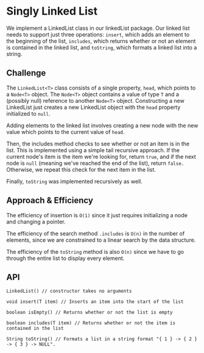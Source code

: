 # Singly Linked List

We implement a LinkedList class in our linkedList package. Our linked list needs to support just three operations: `insert`, which adds an element to the beginning of the list, `includes`, which returns whether or not an element is contained in the linked list, and `toString`, which formats a linked list into a string.

## Challenge

The `LinkedList<T>` class consists of a single property, `head`, which points to a `Node<T>` object. The `Node<T>` object contains a value of type `T` and a (possibly null) reference to another `Node<T>` object. Constructing a new LinkedList just creates a new LinkedList object with the `head` property initialized to `null`.

Adding elements to the linked list involves creating a new node with the new value which points to the current value of `head`.

Then, the includes method checks to see whether or not an item is in the list. This is implemented using a simple tail recursive approach. If the current node's item is the item we're looking for, return `true`, and if the next node is `null` (meaning we've reached the end of the list), return `false.` Otherwise, we repeat this check for the next item in the list.

Finally, `toString` was implemented recursively as well.

## Approach & Efficiency

The efficiency of insertion is `O(1)` since it just requires initializing a node and changing a pointer.

The efficiency of the search method `.includes` is `O(n)` in the number of elements, since we are constrained to a linear search by the data structure.

The efficiency of the `toString` method is also `O(n)` since we have to go through the entire list to display every element.

## API

```
LinkedList() // constructor takes no arguments

void insert(T item) // Inserts an item into the start of the list

boolean isEmpty() // Returns whether or not the list is empty

boolean includes(T item) // Returns whether or not the item is contained in the list

String toString() // Formats a list in a string format "{ 1 } -> { 2 } -> { 3 } -> NULL".
```
